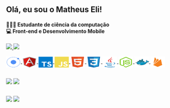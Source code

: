 
## Olá, eu sou o Matheus Eli!
#### 👩🏻‍💻 Estudante de ciência da computação<br>💻 Front-end e Desenvolvimento Mobile

<a href="https://github.com/MatheusEli">
  <img height="180em" src="https://github-readme-stats.vercel.app/api?username=MatheusEli&show_icons=true&theme=dark&include_all_commits=true&count_private=true"/>
  <img height="180em" src="https://github-readme-stats.vercel.app/api/top-langs/?username=MatheusEli&layout=compact&langs_count=8&theme=dark"/>
<div style="display: inline_block"><br>
  <img align="center" alt="Matheus-Ionic" height="30" width="40" src="https://raw.githubusercontent.com/devicons/devicon/master/icons/ionic/ionic-original.svg">
  <img align="center" alt="Matheus-Angular" height="30" width="40" src="https://raw.githubusercontent.com/devicons/devicon/master/icons/angularjs/angularjs-original.svg">
  <img align="center" alt="Matheus-Ts" height="30" width="40" src="https://raw.githubusercontent.com/devicons/devicon/master/icons/typescript/typescript-plain.svg">
  <img align="center" alt="Matheus-Js" height="30" width="40" src="https://raw.githubusercontent.com/devicons/devicon/master/icons/javascript/javascript-plain.svg">
  <img align="center" alt="Matheus-HTML" height="30" width="40" src="https://raw.githubusercontent.com/devicons/devicon/master/icons/html5/html5-original.svg">
  <img align="center" alt="Matheus-CSS" height="30" width="40" src="https://raw.githubusercontent.com/devicons/devicon/master/icons/css3/css3-original.svg">
  <img align="center" alt="Matheus-Java" height="30" width="40" src="https://raw.githubusercontent.com/devicons/devicon/master/icons/java/java-original.svg">
  <img align="center" alt="Matheus-Node" height="30" width="40" src="https://raw.githubusercontent.com/devicons/devicon/master/icons/nodejs/nodejs-original.svg">
  <img align="center" alt="Matheus-Docker" height="30" width="40" src="https://raw.githubusercontent.com/devicons/devicon/master/icons/docker/docker-original.svg">
  <img align="center" alt="Matheus-Firebase" height="30" width="40" src="https://raw.githubusercontent.com/devicons/devicon/master/icons/firebase/firebase-plain.svg">
</div>
  
  ##
  
  <div>
  <a href="https://www.linkedin.com/in/matheus-eli-ferreira-494656178/" target="_blank"><img src="https://img.shields.io/badge/-LinkedIn-%230077B5?style=for-the-badge&logo=linkedin&logoColor=white" target="_blank"></a>
   <a href="https://account.xbox.com/en-us/profile?gamertag=Matheuseli" target="_blank"><img src="https://img.shields.io/badge/Xbox-107C10?style=for-the-badge&logo=xbox&logoColor=white" target="_blank"></a>
</div>


  ##
  
<p> 
  <img height="300em" src="https://wakatime.com/share/@MatheusEli/5cb949b4-1f22-4499-9160-68563bf3870f.svg"/>
  <img height="300em" src="https://wakatime.com/share/@MatheusEli/0de63f5d-5f18-4903-b6aa-e319065f01bd.svg"/>
</p>

